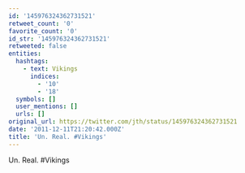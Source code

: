 ```yaml
---
id: '145976324362731521'
retweet_count: '0'
favorite_count: '0'
id_str: '145976324362731521'
retweeted: false
entities:
  hashtags:
    - text: Vikings
      indices:
        - '10'
        - '18'
  symbols: []
  user_mentions: []
  urls: []
original_url: https://twitter.com/jth/status/145976324362731521
date: '2011-12-11T21:20:42.000Z'
title: 'Un. Real. #Vikings'
---
```


Un. Real. #Vikings